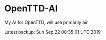 # OpenTTD-AI
My AI for OpenTTD, will use primarily air

Latest backup: Sun Sep 22 00:35:01 UTC 2019
